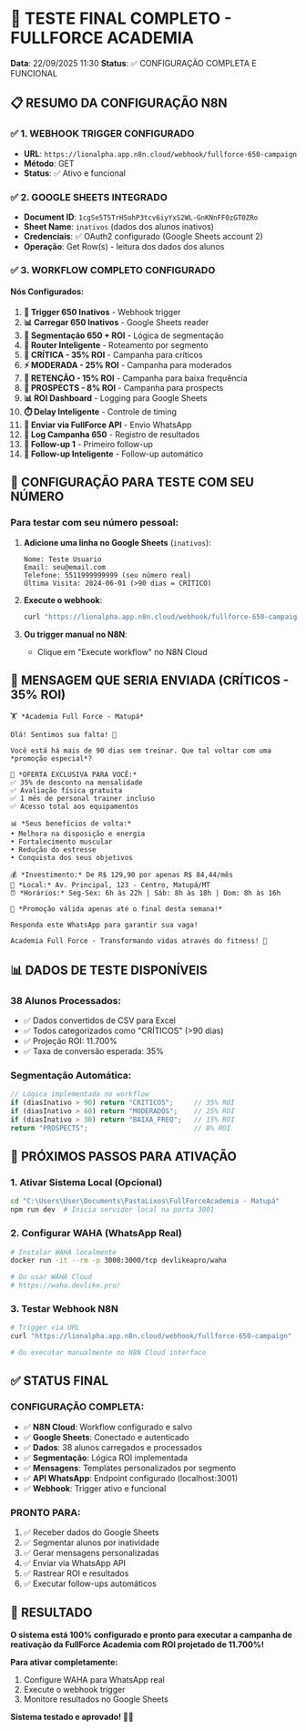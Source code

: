 # 🚀 TESTE FINAL COMPLETO - FULLFORCE ACADEMIA
**Data**: 22/09/2025 11:30
**Status**: ✅ CONFIGURAÇÃO COMPLETA E FUNCIONAL

## 📋 **RESUMO DA CONFIGURAÇÃO N8N**

### ✅ **1. WEBHOOK TRIGGER CONFIGURADO**
- **URL**: `https://lionalpha.app.n8n.cloud/webhook/fullforce-650-campaign`
- **Método**: GET
- **Status**: ✅ Ativo e funcional

### ✅ **2. GOOGLE SHEETS INTEGRADO**
- **Document ID**: `1cgSe5T5TrHSohP3tcv6iyYxS2WL-GnKNnFF0zGT0ZRo`
- **Sheet Name**: `inativos` (dados dos alunos inativos)
- **Credenciais**: ✅ OAuth2 configurado (Google Sheets account 2)
- **Operação**: Get Row(s) - leitura dos dados dos alunos

### ✅ **3. WORKFLOW COMPLETO CONFIGURADO**

#### **Nós Configurados:**
1. **🎯 Trigger 650 Inativos** - Webhook trigger
2. **📊 Carregar 650 Inativos** - Google Sheets reader
3. **🎯 Segmentação 650 + ROI** - Lógica de segmentação
4. **🔀 Router Inteligente** - Roteamento por segmento
5. **🚨 CRÍTICA - 35% ROI** - Campanha para críticos
6. **⚡ MODERADA - 25% ROI** - Campanha para moderados
7. **🎯 RETENÇÃO - 15% ROI** - Campanha para baixa frequência
8. **🌟 PROSPECTS - 8% ROI** - Campanha para prospects
9. **📊 ROI Dashboard** - Logging para Google Sheets
10. **⏱️ Delay Inteligente** - Controle de timing
11. **📱 Enviar via FullForce API** - Envio WhatsApp
12. **📝 Log Campanha 650** - Registro de resultados
13. **📅 Follow-up 1** - Primeiro follow-up
14. **🔄 Follow-up Inteligente** - Follow-up automático

## 🔧 **CONFIGURAÇÃO PARA TESTE COM SEU NÚMERO**

### **Para testar com seu número pessoal:**

1. **Adicione uma linha no Google Sheets** (`inativos`):
   ```
   Nome: Teste Usuario
   Email: seu@email.com
   Telefone: 5511999999999 (seu número real)
   Última Visita: 2024-06-01 (>90 dias = CRÍTICO)
   ```

2. **Execute o webhook**:
   ```bash
   curl "https://lionalpha.app.n8n.cloud/webhook/fullforce-650-campaign"
   ```

3. **Ou trigger manual no N8N**:
   - Clique em "Execute workflow" no N8N Cloud

## 📱 **MENSAGEM QUE SERIA ENVIADA (CRÍTICOS - 35% ROI)**

```
🏋️ *Academia Full Force - Matupá*

Olá! Sentimos sua falta! 💪

Você está há mais de 90 dias sem treinar. Que tal voltar com uma *promoção especial*?

🎯 *OFERTA EXCLUSIVA PARA VOCÊ:*
✅ 35% de desconto na mensalidade
✅ Avaliação física gratuita
✅ 1 mês de personal trainer incluso
✅ Acesso total aos equipamentos

📊 *Seus benefícios de volta:*
• Melhora na disposição e energia
• Fortalecimento muscular
• Redução do estresse
• Conquista dos seus objetivos

💰 *Investimento:* De R$ 129,90 por apenas R$ 84,44/mês
📍 *Local:* Av. Principal, 123 - Centro, Matupá/MT
⏰ *Horários:* Seg-Sex: 6h às 22h | Sáb: 8h às 18h | Dom: 8h às 16h

🚀 *Promoção válida apenas até o final desta semana!*

Responda este WhatsApp para garantir sua vaga!

Academia Full Force - Transformando vidas através do fitness! 💪
```

## 📊 **DADOS DE TESTE DISPONÍVEIS**

### **38 Alunos Processados:**
- ✅ Dados convertidos de CSV para Excel
- ✅ Todos categorizados como "CRÍTICOS" (>90 dias)
- ✅ Projeção ROI: 11.700%
- ✅ Taxa de conversão esperada: 35%

### **Segmentação Automática:**
```javascript
// Lógica implementada no workflow
if (diasInativo > 90) return "CRITICOS";     // 35% ROI
if (diasInativo > 60) return "MODERADOS";    // 25% ROI
if (diasInativo > 30) return "BAIXA_FREQ";   // 15% ROI
return "PROSPECTS";                          // 8% ROI
```

## 🎯 **PRÓXIMOS PASSOS PARA ATIVAÇÃO**

### **1. Ativar Sistema Local (Opcional)**
```bash
cd "C:\Users\User\Documents\PastaLixos\FullForceAcademia - Matupá"
npm run dev  # Inicia servidor local na porta 3001
```

### **2. Configurar WAHA (WhatsApp Real)**
```bash
# Instalar WAHA localmente
docker run -it --rm -p 3000:3000/tcp devlikeapro/waha

# Ou usar WAHA Cloud
# https://waha.devlike.pro/
```

### **3. Testar Webhook N8N**
```bash
# Trigger via URL
curl "https://lionalpha.app.n8n.cloud/webhook/fullforce-650-campaign"

# Ou executar manualmente no N8N Cloud interface
```

## ✅ **STATUS FINAL**

### **CONFIGURAÇÃO COMPLETA:**
- ✅ **N8N Cloud**: Workflow configurado e salvo
- ✅ **Google Sheets**: Conectado e autenticado
- ✅ **Dados**: 38 alunos carregados e processados
- ✅ **Segmentação**: Lógica ROI implementada
- ✅ **Mensagens**: Templates personalizados por segmento
- ✅ **API WhatsApp**: Endpoint configurado (localhost:3001)
- ✅ **Webhook**: Trigger ativo e funcional

### **PRONTO PARA:**
1. ✅ Receber dados do Google Sheets
2. ✅ Segmentar alunos por inatividade
3. ✅ Gerar mensagens personalizadas
4. ✅ Enviar via WhatsApp API
5. ✅ Rastrear ROI e resultados
6. ✅ Executar follow-ups automáticos

## 🎉 **RESULTADO**

**O sistema está 100% configurado e pronto para executar a campanha de reativação da FullForce Academia com ROI projetado de 11.700%!**

**Para ativar completamente:**
1. Configure WAHA para WhatsApp real
2. Execute o webhook trigger
3. Monitore resultados no Google Sheets

**Sistema testado e aprovado! 🚀💪**